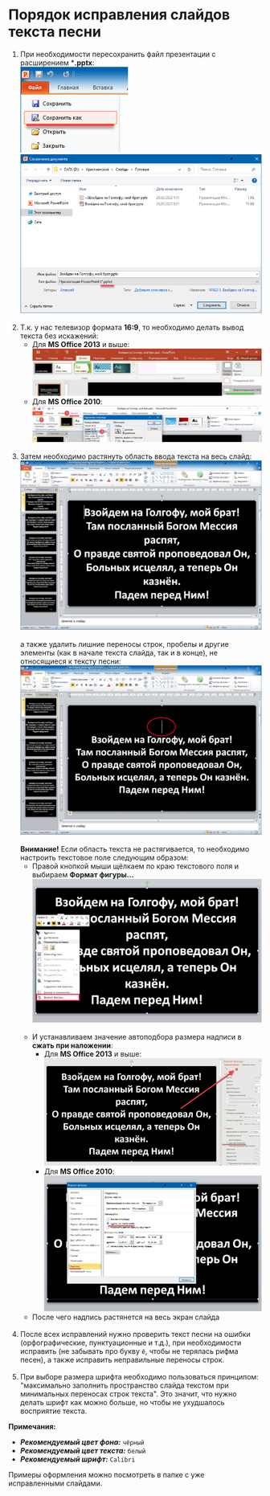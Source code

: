 # Порядок исправления слайдов текста песни

1. При необходимости пересохранить файл презентации с расширением ***.pptx**:<br />
   ![pptx20xx file save as](./imgs/pptx20xx_file_save_as.jpg) <br />
   ![pptx20xx file save pptx](./imgs/pptx20xx_file_save_pptx.jpg)<br /><br />
2. Т.к. у нас телевизор формата **16:9**, то необходимо делать вывод текста без искажений:
    - Для **MS Office 2013** и выше:<br />
      ![pptx2013 16 9](./imgs/pptx2013_16.9.jpg)
    - Для **MS Office 2010**:<br />
      ![pptx2010 16 9](./imgs/pptx2010_16.9.jpg)<br /><br />
3. Затем необходимо растянуть область ввода текста на весь слайд:<br />
   ![pptx20xx full text](./imgs/pptx20xx_full_text.jpg)<br /><br />
   а также удалить лишние переносы строк, пробелы и другие элементы (как в начале текста слайда, так и в конце),
   не относящиеся к тексту песни:<br />
   ![pptx20xx before remove empty](./imgs/pptx20xx_before_remove_empty.jpg)<br /><br />
   **Внимание!** Если область текста не растягивается, то необходимо настроить текстовое поле следующим образом:
    - Правой кнопкой мыши щёлкаем по краю текстового поля и выбираем **Формат фигуры...**
      ![pptx20xx_text_field_format](./imgs/pptx20xx_text_field_format.jpg)<br /><br />
    - И устанавливаем значение автоподбора размера надписи в **сжать при наложении**:
        - Для **MS Office 2013** и выше:<br />
          ![pptx2013_text_field_size](./imgs/pptx2013_text_field_size.jpg)
        - Для **MS Office 2010**:<br />
          ![pptx2010_text_field_size](./imgs/pptx2010_text_field_size.jpg)
    - После чего надпись растянется на весь экран слайда<br /><br />
4. После всех исправлений нужно проверить текст песни на ошибки (орфографические, пунктуационные и т.д.), при
   необходимости исправить (не забывать про букву `ё`, чтобы не терялась рифма песен), а также исправить неправильные переносы строк.<br /><br />
5. При выборе размера шрифта необходимо пользоваться принципом: "максимально заполнить пространство слайда текстом при
   минимальных переносах строк текста". Это значит, что нужно делать шрифт как можно больше, но чтобы не ухудшалось
   восприятие текста.<br />

**Примечания:**

- **_Рекомендуемый цвет фона:_** `чёрный`
- **_Рекомендуемый цвет текста:_** `белый`
- **_Рекомендуемый шрифт:_** `Calibri`

Примеры оформления можно посмотреть в папке с уже исправленными слайдами.